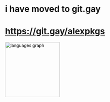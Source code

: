 # i have moved to git.gay

# https://git.gay/alexpkgs



  <img src="https://github-readme-stats.vercel.app/api/top-langs/?username=alexpkgs&layout=compact&theme=github_dark&border_radius=20&exclude_repo=spil-site-frontend&hide=html,css&hide_border=true" height="180" alt="languages graph" />
</div>
